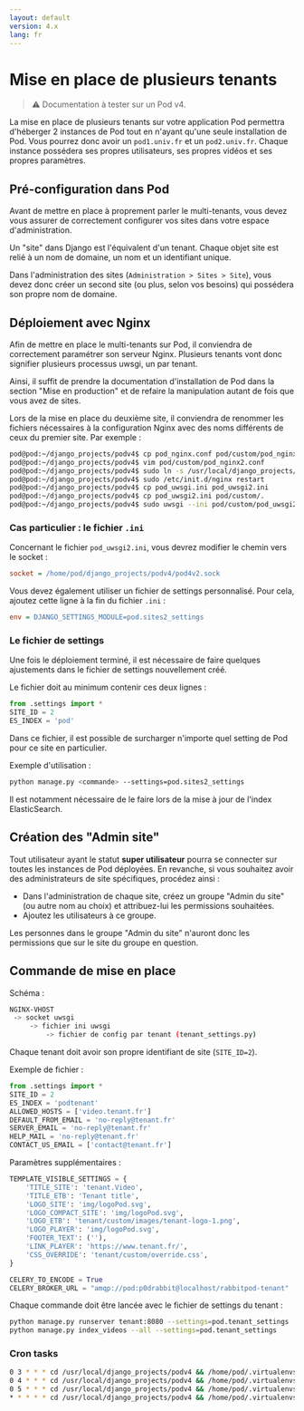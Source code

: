 ```yaml
---
layout: default
version: 4.x
lang: fr
---
```


# Mise en place de plusieurs tenants

> ⚠️ Documentation à tester sur un Pod v4.

La mise en place de plusieurs tenants sur votre application Pod permettra d'héberger 2 instances de Pod tout en n'ayant qu'une seule installation de Pod. Vous pourrez donc avoir un `pod1.univ.fr` et un `pod2.univ.fr`. Chaque instance possédera ses propres utilisateurs, ses propres vidéos et ses propres paramètres.

## Pré-configuration dans Pod

Avant de mettre en place à proprement parler le multi-tenants, vous devez vous assurer de correctement configurer vos sites dans votre espace d'administration.

Un "site" dans Django est l'équivalent d'un tenant. Chaque objet site est relié à un nom de domaine, un nom et un identifiant unique.

Dans l'administration des sites (`Administration > Sites > Site`), vous devez donc créer un second site (ou plus, selon vos besoins) qui possédera son propre nom de domaine.

## Déploiement avec Nginx

Afin de mettre en place le multi-tenants sur Pod, il conviendra de correctement paramétrer son serveur Nginx. Plusieurs tenants vont donc signifier plusieurs processus uwsgi, un par tenant.

Ainsi, il suffit de prendre la documentation d'installation de Pod dans la section "Mise en production" et de refaire la manipulation autant de fois que vous avez de sites.

Lors de la mise en place du deuxième site, il conviendra de renommer les fichiers nécessaires à la configuration Nginx avec des noms différents de ceux du premier site. Par exemple :

```bash
pod@pod:~/django_projects/podv4$ cp pod_nginx.conf pod/custom/pod_nginx2.conf
pod@pod:~/django_projects/podv4$ vim pod/custom/pod_nginx2.conf
pod@pod:~/django_projects/podv4$ sudo ln -s /usr/local/django_projects/podv4/pod/custom/pod_nginx2.conf /etc/nginx/sites-enabled/pod_nginx2.conf
pod@pod:~/django_projects/podv4$ sudo /etc/init.d/nginx restart
pod@pod:~/django_projects/podv4$ cp pod_uwsgi.ini pod_uwsgi2.ini
pod@pod:~/django_projects/podv4$ cp pod_uwsgi2.ini pod/custom/.
pod@pod:~/django_projects/podv4$ sudo uwsgi --ini pod/custom/pod_uwsgi2.ini --enable-threads --daemonize /usr/local/django_projects/podv4/pod/log/uwsgi-pod2.log --uid pod2 --gid www-data --pidfile /tmp/pod2.pid
```

### Cas particulier : le fichier `.ini`

Concernant le fichier `pod_uwsgi2.ini`, vous devrez modifier le chemin vers le socket :

```ini
socket = /home/pod/django_projects/podv4/pod4v2.sock
```

Vous devez également utiliser un fichier de settings personnalisé. Pour cela, ajoutez cette ligne à la fin du fichier `.ini` :

```ini
env = DJANGO_SETTINGS_MODULE=pod.sites2_settings
```

### Le fichier de settings

Une fois le déploiement terminé, il est nécessaire de faire quelques ajustements dans le fichier de settings nouvellement créé.

Le fichier doit au minimum contenir ces deux lignes :

```python
from .settings import *
SITE_ID = 2
ES_INDEX = 'pod'
```

Dans ce fichier, il est possible de surcharger n'importe quel setting de Pod pour ce site en particulier.

Exemple d'utilisation :

```bash
python manage.py <commande> --settings=pod.sites2_settings
```

Il est notamment nécessaire de le faire lors de la mise à jour de l'index ElasticSearch.

## Création des "Admin site"

Tout utilisateur ayant le statut **super utilisateur** pourra se connecter sur toutes les instances de Pod déployées.
En revanche, si vous souhaitez avoir des administrateurs de site spécifiques, procédez ainsi :

* Dans l'administration de chaque site, créez un groupe "Admin du site" (ou autre nom au choix) et attribuez-lui les permissions souhaitées.
* Ajoutez les utilisateurs à ce groupe.

Les personnes dans le groupe "Admin du site" n'auront donc les permissions que sur le site du groupe en question.

## Commande de mise en place

Schéma :

```bash
NGINX-VHOST
 -> socket uwsgi
     -> fichier ini uwsgi
         -> fichier de config par tenant (tenant_settings.py)
```

Chaque tenant doit avoir son propre identifiant de site (`SITE_ID=2`).

Exemple de fichier :

```python
from .settings import *
SITE_ID = 2
ES_INDEX = 'podtenant'
ALLOWED_HOSTS = ['video.tenant.fr']
DEFAULT_FROM_EMAIL = 'no-reply@tenant.fr'
SERVER_EMAIL = 'no-reply@tenant.fr'
HELP_MAIL = 'no-reply@tenant.fr'
CONTACT_US_EMAIL = ['contact@tenant.fr']
```

Paramètres supplémentaires :

```python
TEMPLATE_VISIBLE_SETTINGS = {
    'TITLE_SITE': 'tenant.Video',
    'TITLE_ETB': 'Tenant title',
    'LOGO_SITE': 'img/logoPod.svg',
    'LOGO_COMPACT_SITE': 'img/logoPod.svg',
    'LOGO_ETB': 'tenant/custom/images/tenant-logo-1.png',
    'LOGO_PLAYER': 'img/logoPod.svg',
    'FOOTER_TEXT': (''),
    'LINK_PLAYER': 'https://www.tenant.fr/',
    'CSS_OVERRIDE': 'tenant/custom/override.css',
}

CELERY_TO_ENCODE = True
CELERY_BROKER_URL = "amqp://pod:p0drabbit@localhost/rabbitpod-tenant"
```

Chaque commande doit être lancée avec le fichier de settings du tenant :

```bash
python manage.py runserver tenant:8080 --settings=pod.tenant_settings
python manage.py index_videos --all --settings=pod.tenant_settings
```

### Cron tasks

```bash
0 3 * * * cd /usr/local/django_projects/podv4 && /home/pod/.virtualenvs/django_pod/bin/python manage.py clearsessions &>> /usr/local/django_projects/podv4/pod/log/cron_clearsessions.log 2>&1
0 4 * * * cd /usr/local/django_projects/podv4 && /home/pod/.virtualenvs/django_pod/bin/python manage.py index_videos --all &>> /usr/local/django_projects/podv4/pod/log/cron_index.log 2>&1
0 5 * * * cd /usr/local/django_projects/podv4 && /home/pod/.virtualenvs/django_pod/bin/python manage.py check_obsolete_videos >> /usr/local/django_projects/podv4/pod/log/cron_obsolete.log 2>&1
* * * * * cd /usr/local/django_projects/podv4 && /home/pod/.virtualenvs/django_pod/bin/python manage.py live_viewcounter >> /usr/local/django_projects/podv4/pod/log
```

